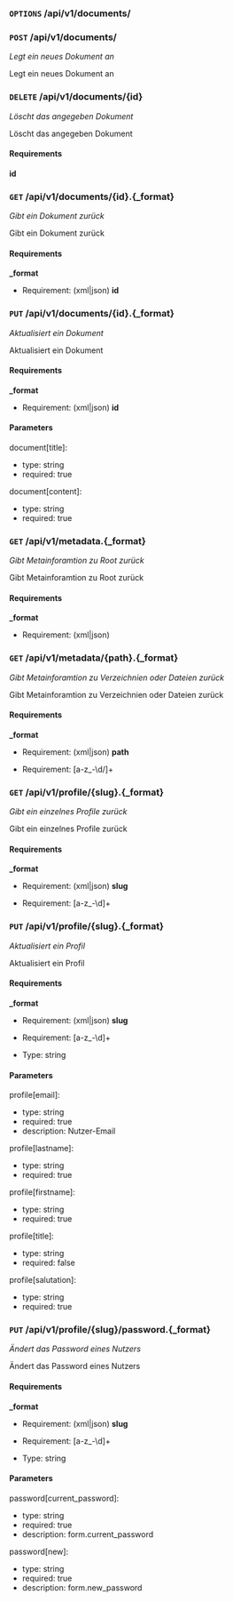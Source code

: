 ### `OPTIONS` /api/v1/documents/ ###



### `POST` /api/v1/documents/ ###

_Legt ein neues Dokument an_

Legt ein neues Dokument an


### `DELETE` /api/v1/documents/{id} ###

_Löscht das angegeben Dokument_

Löscht das angegeben Dokument

#### Requirements ####

**id**



### `GET` /api/v1/documents/{id}.{_format} ###

_Gibt ein Dokument zurück_

Gibt ein Dokument zurück

#### Requirements ####

**_format**

  - Requirement: (xml|json)
**id**



### `PUT` /api/v1/documents/{id}.{_format} ###

_Aktualisiert ein Dokument_

Aktualisiert ein Dokument

#### Requirements ####

**_format**

  - Requirement: (xml|json)
**id**


#### Parameters ####

document[title]:

  * type: string
  * required: true

document[content]:

  * type: string
  * required: true


### `GET` /api/v1/metadata.{_format} ###

_Gibt Metainforamtion zu Root zurück_

Gibt Metainforamtion zu Root zurück

#### Requirements ####

**_format**

  - Requirement: (xml|json)


### `GET` /api/v1/metadata/{path}.{_format} ###

_Gibt Metainforamtion zu Verzeichnien oder Dateien zurück_

Gibt Metainforamtion zu Verzeichnien oder Dateien zurück

#### Requirements ####

**_format**

  - Requirement: (xml|json)
**path**

  - Requirement: [a-z_-\d\/]+


### `GET` /api/v1/profile/{slug}.{_format} ###

_Gibt ein einzelnes Profile zurück_

Gibt ein einzelnes Profile zurück

#### Requirements ####

**_format**

  - Requirement: (xml|json)
**slug**

  - Requirement: [a-z_-\d]+


### `PUT` /api/v1/profile/{slug}.{_format} ###

_Aktualisiert ein Profil_

Aktualisiert ein Profil

#### Requirements ####

**_format**

  - Requirement: (xml|json)
**slug**

  - Requirement: [a-z_-\d]+
  - Type: string

#### Parameters ####

profile[email]:

  * type: string
  * required: true
  * description: Nutzer-Email

profile[lastname]:

  * type: string
  * required: true

profile[firstname]:

  * type: string
  * required: true

profile[title]:

  * type: string
  * required: false

profile[salutation]:

  * type: string
  * required: true


### `PUT` /api/v1/profile/{slug}/password.{_format} ###

_Ändert das Password eines Nutzers_

Ändert das Password eines Nutzers

#### Requirements ####

**_format**

  - Requirement: (xml|json)
**slug**

  - Requirement: [a-z_-\d]+
  - Type: string

#### Parameters ####

password[current_password]:

  * type: string
  * required: true
  * description: form.current_password

password[new]:

  * type: string
  * required: true
  * description: form.new_password
